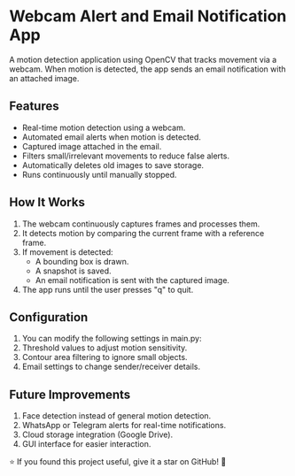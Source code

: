  # Webcam Alert and Email Notification App

A motion detection application using OpenCV that tracks movement via a webcam. When motion is detected, the app sends an email notification with an attached image.

## Features ##
- Real-time motion detection using a webcam.
- Automated email alerts when motion is detected.
- Captured image attached in the email.
- Filters small/irrelevant movements to reduce false alerts.
- Automatically deletes old images to save storage.
- Runs continuously until manually stopped.


## How It Works ##
1. The webcam continuously captures frames and processes them.
2. It detects motion by comparing the current frame with a reference frame.
3. If movement is detected:
   - A bounding box is drawn.
   - A snapshot is saved.
   - An email notification is sent with the captured image.
4. The app runs until the user presses "q" to quit.

## Configuration ##
1. You can modify the following settings in main.py:
2. Threshold values to adjust motion sensitivity.
3. Contour area filtering to ignore small objects.
4. Email settings to change sender/receiver details.

## Future Improvements ##
1. Face detection instead of general motion detection.
2. WhatsApp or Telegram alerts for real-time notifications.
3. Cloud storage integration (Google Drive).
4. GUI interface for easier interaction.

⭐ If you found this project useful, give it a star on GitHub! 🎯
